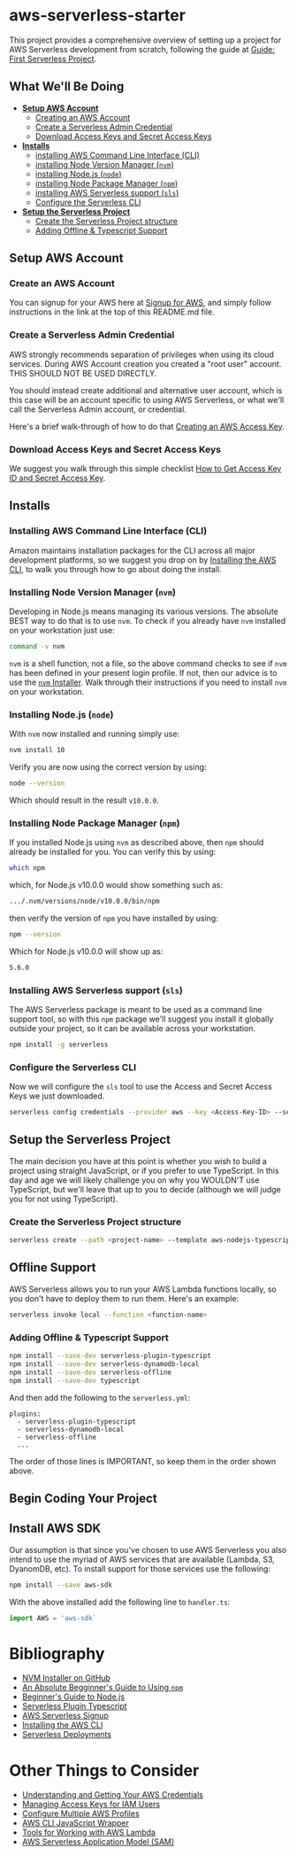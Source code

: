 # aws-serverless-starter
This project provides a comprehensive overview of setting up a project for AWS Serverless development from scratch, following the guide at [Guide: First Serverless Project](https://medium.com/serverlessguru/guide-first-serverless-project-630b91366505).

## What We'll Be Doing

* [__Setup AWS Account__](#setup-aws-account)
  * [Creating an AWS Account](#create-an-aws-account)
  * [Create a Serverless Admin Credential](#create-a-serverless-admin-credential)
  * [Download Access Keys and Secret Access Keys](#download-access-keys-and-secret-aAccess-keys)
* [__Installs__](#installs)
  * [installing AWS Command Line Interface (CLI)](#installing-aws-command-line-interface-cli)
  * [installing Node Version Manager (`nvm`)](#installing-node-version-manager-nvm)
  * [installing Node.js (`node`)](#installing-node-js-node)
  * [installing Node Package Manager (`npm`)](#installing-node-package-manager-npm)
  * [installing AWS Serverless support (`sls`)](#installing-aws-serverless-support-sls)
  * [Configure the Serverless CLI](#configure-the-serverless-cli)
* [__Setup the Serverless Project__](#setup-the-serverless-project)
  * [Create the Serverless Project structure](#create-the-serverless-project-structure)
  * [Adding Offline & Typescript Support](#adding-offline--typescript-support)

## Setup AWS Account

### Create an AWS Account
You can signup for your AWS here at [Signup for AWS](https://portal.aws.amazon.com/billing/signup), and simply follow instructions in the link at the top of this README.md file.

### Create a Serverless Admin Credential
AWS strongly recommends separation of privileges when using its cloud services. During AWS Account creation you created a "root user" account. THIS SHOULD NOT BE USED DIRECTLY.

You should instead create additional and alternative user account, which is this case will be an account specific to using AWS Serverless, or what we'll call the Serverless Admin account, or credential.

Here's a brief walk-through of how to do that [Creating an AWS Access Key](https://www.serverless.com/framework/docs/providers/aws/guide/credentials/#create-an-iam-user-and-access-key).

### Download Access Keys and Secret Access Keys
We suggest you walk through this simple checklist [How to Get Access Key ID and Secret Access Key](https://supsystic.com/documentation/id-secret-access-key-amazon-s3/).

## Installs

### Installing AWS Command Line Interface (CLI)
Amazon maintains installation packages for the CLI across all major development platforms, so we suggest you drop on by [Installing the AWS CLI](https://docs.aws.amazon.com/cli/latest/userguide/install-cliv2.html), to walk you through how to go about doing the install.

### Installing Node Version Manager (`nvm`)
Developing in Node.js means managing its various versions. The absolute BEST way to do that is to use `nvm`. To check if you already have `nvm` installed on your workstation just use:

```bash
command -v nvm
```

`nvm` is a shell function, not a file, so the above command checks to see if `nvm` has been defined in your present login profile. If not, then our advice is to use the [`nvm` Installer](https://github.com/nvm-sh/nvm). Walk through their instructions if you need to install `nvm` on your workstation.

### Installing Node.js (`node`)
With `nvm` now installed and running simply use:
```bash
nvm install 10
```

Verify you are now using the correct version by using:
```bash
node --version
```

Which should result in the result `v10.0.0`.

### Installing Node Package Manager (`npm`)
If you installed Node.js using `nvm` as described above, then `npm` should already be installed for you. You can verify this by using:
```bash
which npm
```

which, for Node.js v10.0.0 would show something such as:
```bash
.../.nvm/versions/node/v10.0.0/bin/npm
```

then verify the version of `npm` you have installed by using:
```bash
npm --version
```

Which for Node.js v10.0.0 will show up as:
```bash
5.6.0
```

### Installing AWS Serverless support (`sls`)
The AWS Serverless package is meant to be used as a command line support tool, so with this `npm` package we'll suggest you install it globally outside your project, so it can be available across your workstation.
```bash
npm install -g serverless
```

### Configure the Serverless CLI
Now we will configure the `sls` tool to use the Access and Secret Access Keys we just downloaded.
```bash
serverless config credentials --provider aws --key <Access-Key-ID> --secret <Secret-Access-Key>
```

## Setup the Serverless Project
The main decision you have at this point is whether you wish to build a project using straight JavaScript, or if you prefer to use TypeScript. In this day and age we will likely challenge you on why you WOULDN'T use TypeScript, but we'll leave that up to you to decide (although we will judge you for not using TypeScript).

### Create the Serverless Project structure
```bash
serverless create --path <project-name> --template aws-nodejs-typescript
```

## Offline Support
AWS Serverless allows you to run your AWS Lambda functions locally, so you don't have to deploy them to run them. Here's an example:
```bash
serverless invoke local --function <function-name>
```

### Adding Offline & Typescript Support
```bash
npm install --save-dev serverless-plugin-typescript
npm install --save-dev serverless-dynamodb-local
npm install --save-dev serverless-offline
npm install --save-dev typescript
```

And then add the following to the `serverless.yml`:
```
plugins:
  - serverless-plugin-typescript
  - serverless-dynamodb-local
  - serverless-offline
  ...
```

The order of those lines is IMPORTANT, so keep them in the order shown above.

## Begin Coding Your Project

## Install AWS SDK
Our assumption is that since you've chosen to use AWS Serverless you also intend to use the myriad of AWS services that are available (Lambda, S3, DyanomDB, etc). To install support for those services use the following:
```bash
npm install --save aws-sdk
```

With the above installed add the following line to `handler.ts`:
```javascript
import AWS = 'aws-sdk`
```

# Bibliography
* [NVM Installer on GitHub](https://github.com/nvm-sh/nvm)
* [An Absolute Begginner's Guide to Using `npm`](https://nodesource.com/blog/an-absolute-beginners-guide-to-using-npm/)
* [Beginner's Guide to Node.js](https://www.codementor.io/@mercurial/how-to-install-node-js-on-macos-sierra-mphz41ekk)
* [Serverless Plugin Typescript](https://www.serverless.com/plugins/serverless-plugin-typescript/)
* [AWS Serverless Signup](https://www.serverless.com/framework/docs/providers/aws/guide/credentials/)
* [Installing the AWS CLI](https://docs.aws.amazon.com/cli/latest/userguide/install-cliv2.html)
* [Serverless Deployments](https://www.serverless.com/framework/docs/providers/aws/cli-reference/deploy/)

# Other Things to Consider
* [Understanding and Getting Your AWS Credentials](https://docs.aws.amazon.com/general/latest/gr/aws-sec-cred-types.html)
* [Managing Access Keys for IAM Users](https://docs.aws.amazon.com/IAM/latest/UserGuide/id_credentials_access-keys.html)
* [Configure Multiple AWS Profiles](https://serverless-stack.com/chapters/configure-multiple-aws-profiles.html)
* [AWS CLI JavaScript Wrapper](https://www.npmjs.com/package/aws-cli-js)
* [Tools for Working with AWS Lambda](https://docs.aws.amazon.com/lambda/latest/dg/gettingstarted-tools.html)
* [AWS Serverless Application Model (SAM)](https://aws.amazon.com/blogs/compute/a-simpler-deployment-experience-with-aws-sam-cli/)
